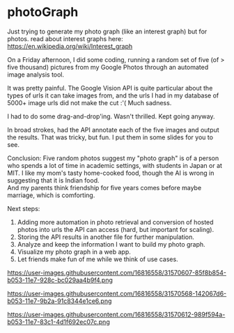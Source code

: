 # photoGraph

Just trying to generate my photo graph (like an interest graph) but for photos.
read about interest graphs here:  https://en.wikipedia.org/wiki/Interest_graph

On a Friday afternoon, I did some coding, running a random set of five (of > five thousand) pictures from my Google Photos through an automated image analysis tool.

It was pretty painful.  The Google Vision API is quite particular about the types of urls it can take images from, and the urls I had in my database of 5000+ image urls did not make the cut :'(
Much sadness.

I had to do some drag-and-drop'ing.  Wasn't thrilled.  Kept going anyway.

In broad strokes, had the API annotate each of the five images and output the results.  That was tricky, but fun.
I put them in some slides for you to see.  

Conclusion: Five random photos suggest my "photo graph" is of a person who spends a lot of time in academic settings, with students in Japan or at MIT.
I like my mom's tasty home-cooked food, though the AI is wrong in suggesting that it is Indian food.  
And my parents think friendship for five years comes before maybe marriage, which is comforting.

Next steps:
1. Adding more automation in photo retrieval and conversion of hosted photos into urls the API can access (hard, but important for scaling).
2. Storing the API results in another file for further manipulation.
3. Analyze and keep the information I want to build my photo graph.
4. Visualize my photo graph in a web app.
5. Let friends make fun of me while we think of use cases.

https://user-images.githubusercontent.com/16816558/31570607-85f8b854-b053-11e7-928c-bc029aa4b9f4.png

https://user-images.githubusercontent.com/16816558/31570568-142067d6-b053-11e7-9b2a-91c8344e1ce6.png

https://user-images.githubusercontent.com/16816558/31570612-989f594a-b053-11e7-83c1-4d1f692ec07c.png

